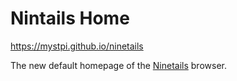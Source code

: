 # Nintails Home

https://mystpi.github.io/ninetails

The new default homepage of the [Ninetails](https://github.com/MystPi/ninetails/) browser.
